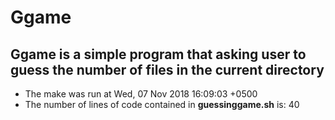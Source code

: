 # Ggame

## Ggame is a simple program that asking user to guess the number of files in the current directory

 - The make was run at 
Wed, 07 Nov 2018 16:09:03 +0500
 - The number of lines of code contained in **guessinggame.sh** is:
40
